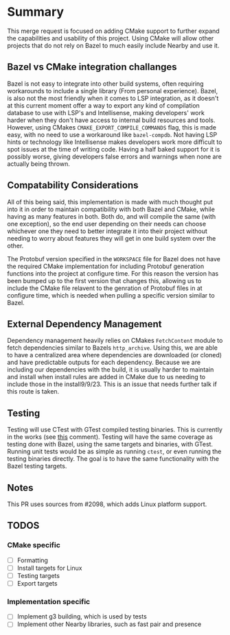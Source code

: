 # Summary
This merge request is focused on adding CMake support to further expand the capabilities and usability of this project. Using CMake will allow other projects that do not rely on Bazel to much easily include Nearby and use it. 

## Bazel vs CMake integration challanges
Bazel is not easy to integrate into other build systems, often requiring workarounds to include a single library (From personal experience). Bazel, is also not the most friendly when it comes to LSP integration, as it doesn't at this current moment offer a way to export any kind of compilation database to use with LSP's and Intellisense, making developers' work harder when they don't have access to internal build resources and tools. However, using CMakes `CMAKE_EXPORT_COMPILE_COMMANDS` flag, this is made easy, with no need to use a workaround like `bazel-compdb`. Not having LSP hints or technology like Intellisense makes developers work more difficult to spot issues at the time of writing code. Having a half baked support for it is possibly worse, giving developers false errors and warnings when none are actually being thrown.

## Compatability Considerations
All of this being said, this implementation is made with much thought put into it in order to maintain compatibility with both Bazel and CMake, while having as many features in both. Both do, and will compile the same (with one exception), so the end user depending on their needs can choose whichever one they need to better integrate it into their project without needing to worry about features they will get in one build system over the other.

The Protobuf version specified in the `WORKSPACE` file for Bazel does not have the required CMake implementation for including Protobuf generation functions into the project at configure time. For this reason the version has been bumped up to the first version that changes this, allowing us to include the CMake file relavent to the genration of Protobuf files in at configure time, which is needed when pulling a specific version similar to Bazel.

## External Dependency Management
Dependency management heavily relies on CMakes `FetchContent` module to fetch dependencies similar to Bazels `http_archive`. Using this, we are able to have a centralized area where dependencies are downloaded (or cloned) and have predictable outputs for each dependency. Because we are including our dependencies with the build, it is usually harder to maintain and install when install rules are added in CMake due to us needing to include those in the install9/9/23. This is an issue that needs further talk if this route is taken.

## Testing
Testing will use CTest with GTest compiled testing binaries. This is currently in the works (see [this](https://github.com/google/nearby/issues/408#issuecomment-1704557872) comment). Testing will have the same coverage as testing done with Bazel, using the same targets and binaries, with GTest. Running unit tests would be as simple as running `ctest`, or even running the testing binaries directly. The goal is to have the same functionality with the Bazel testing targets.

## Notes
This PR uses sources from #2098, which adds Linux platform support.

## TODOS
### CMake specific
 - [ ] Formatting
 - [ ] Install targets for Linux
 - [ ] Testing targets
 - [ ] Export targets

### Implementation specific
 - [ ] Implement g3 building, which is used by tests
 - [ ] Implement other Nearby libraries, such as fast pair and presence